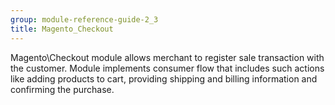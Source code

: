 ```yaml
---
group: module-reference-guide-2_3
title: Magento_Checkout
---
```


Magento\Checkout module allows merchant to register sale transaction with the customer. Module implements consumer flow
that includes such actions like adding products to cart, providing shipping and billing information and confirming
the purchase.

